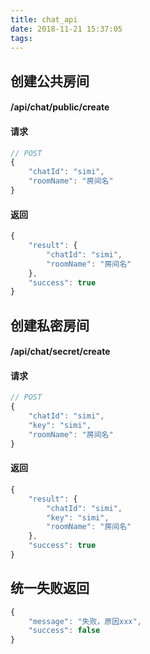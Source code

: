 ```yaml
---
title: chat_api
date: 2018-11-21 15:37:05
tags:
---
```


## 创建公共房间

#### /api/chat/public/create

#### 请求
``` js
// POST
{
    "chatId": "simi",
    "roomName": "房间名"
}
```

#### 返回
``` js
{
    "result": {
        "chatId": "simi",
        "roomName": "房间名"
    },
    "success": true
}
```

## 创建私密房间

#### /api/chat/secret/create

#### 请求
``` js
// POST
{
	"chatId": "simi",
	"key": "simi",
    "roomName": "房间名"
}
```

#### 返回
``` js
{
    "result": {
        "chatId": "simi",
        "key": "simi",
        "roomName": "房间名"
    },
    "success": true
}
```

## 统一失败返回

``` js
{
    "message": "失败，原因xxx",
    "success": false
}
```
